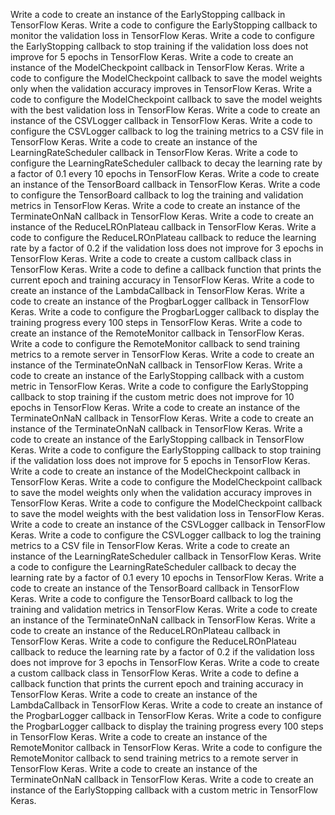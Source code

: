 Write a code to create an instance of the EarlyStopping callback in TensorFlow Keras.
Write a code to configure the EarlyStopping callback to monitor the validation loss in TensorFlow Keras.
Write a code to configure the EarlyStopping callback to stop training if the validation loss does not improve for 5 epochs in TensorFlow Keras.
Write a code to create an instance of the ModelCheckpoint callback in TensorFlow Keras.
Write a code to configure the ModelCheckpoint callback to save the model weights only when the validation accuracy improves in TensorFlow Keras.
Write a code to configure the ModelCheckpoint callback to save the model weights with the best validation loss in TensorFlow Keras.
Write a code to create an instance of the CSVLogger callback in TensorFlow Keras.
Write a code to configure the CSVLogger callback to log the training metrics to a CSV file in TensorFlow Keras.
Write a code to create an instance of the LearningRateScheduler callback in TensorFlow Keras.
Write a code to configure the LearningRateScheduler callback to decay the learning rate by a factor of 0.1 every 10 epochs in TensorFlow Keras.
Write a code to create an instance of the TensorBoard callback in TensorFlow Keras.
Write a code to configure the TensorBoard callback to log the training and validation metrics in TensorFlow Keras.
Write a code to create an instance of the TerminateOnNaN callback in TensorFlow Keras.
Write a code to create an instance of the ReduceLROnPlateau callback in TensorFlow Keras.
Write a code to configure the ReduceLROnPlateau callback to reduce the learning rate by a factor of 0.2 if the validation loss does not improve for 3 epochs in TensorFlow Keras.
Write a code to create a custom callback class in TensorFlow Keras.
Write a code to define a callback function that prints the current epoch and training accuracy in TensorFlow Keras.
Write a code to create an instance of the LambdaCallback in TensorFlow Keras.
Write a code to create an instance of the ProgbarLogger callback in TensorFlow Keras.
Write a code to configure the ProgbarLogger callback to display the training progress every 100 steps in TensorFlow Keras.
Write a code to create an instance of the RemoteMonitor callback in TensorFlow Keras.
Write a code to configure the RemoteMonitor callback to send training metrics to a remote server in TensorFlow Keras.
Write a code to create an instance of the TerminateOnNaN callback in TensorFlow Keras.
Write a code to create an instance of the EarlyStopping callback with a custom metric in TensorFlow Keras.
Write a code to configure the EarlyStopping callback to stop training if the custom metric does not improve for 10 epochs in TensorFlow Keras.
Write a code to create an instance of the TerminateOnNaN callback in TensorFlow Keras.
Write a code to create an instance of the TerminateOnNaN callback in TensorFlow Keras.
Write a code to create an instance of the EarlyStopping callback in TensorFlow Keras.
Write a code to configure the EarlyStopping callback to stop training if the validation loss does not improve for 5 epochs in TensorFlow Keras.
Write a code to create an instance of the ModelCheckpoint callback in TensorFlow Keras.
Write a code to configure the ModelCheckpoint callback to save the model weights only when the validation accuracy improves in TensorFlow Keras.
Write a code to configure the ModelCheckpoint callback to save the model weights with the best validation loss in TensorFlow Keras.
Write a code to create an instance of the CSVLogger callback in TensorFlow Keras.
Write a code to configure the CSVLogger callback to log the training metrics to a CSV file in TensorFlow Keras.
Write a code to create an instance of the LearningRateScheduler callback in TensorFlow Keras.
Write a code to configure the LearningRateScheduler callback to decay the learning rate by a factor of 0.1 every 10 epochs in TensorFlow Keras.
Write a code to create an instance of the TensorBoard callback in TensorFlow Keras.
Write a code to configure the TensorBoard callback to log the training and validation metrics in TensorFlow Keras.
Write a code to create an instance of the TerminateOnNaN callback in TensorFlow Keras.
Write a code to create an instance of the ReduceLROnPlateau callback in TensorFlow Keras.
Write a code to configure the ReduceLROnPlateau callback to reduce the learning rate by a factor of 0.2 if the validation loss does not improve for 3 epochs in TensorFlow Keras.
Write a code to create a custom callback class in TensorFlow Keras.
Write a code to define a callback function that prints the current epoch and training accuracy in TensorFlow Keras.
Write a code to create an instance of the LambdaCallback in TensorFlow Keras.
Write a code to create an instance of the ProgbarLogger callback in TensorFlow Keras.
Write a code to configure the ProgbarLogger callback to display the training progress every 100 steps in TensorFlow Keras.
Write a code to create an instance of the RemoteMonitor callback in TensorFlow Keras.
Write a code to configure the RemoteMonitor callback to send training metrics to a remote server in TensorFlow Keras.
Write a code to create an instance of the TerminateOnNaN callback in TensorFlow Keras.
Write a code to create an instance of the EarlyStopping callback with a custom metric in TensorFlow Keras.